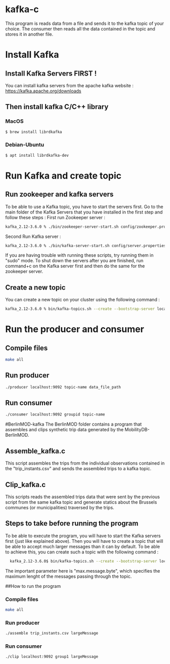 # kafka-c

This program is  reads data from a file and sends it to the kafka topic of your choice. The consumer then reads all the data contained in the topic and stores it in another file.



# Install Kafka
## Install Kafka Servers FIRST !
You can install kafka servers from the apache kafka website : https://kafka.apache.org/downloads 
## Then install kafka C/C++ library 
### MacOS 
```bash
$ brew install librdkafka
```
### Debian-Ubuntu
```bash
$ apt install librdkafka-dev
```

# Run Kafka and create topic
## Run zookeeper and kafka servers
To be able to use a Kafka topic, you have to start the servers first. Go to the main folder of the Kafka Servers that you have installed in the first step and follow these steps : 
First run Zookeeper server : 
  ```bash
kafka_2.12-3.6.0 % ./bin/zookeeper-server-start.sh config/zookeeper.properties 
```
Second Run Kafka server :   
```bash
kafka_2.12-3.6.0 % ./bin/kafka-server-start.sh config/server.properties 
```
If you are having trouble with running these scripts, try running them in "sudo" mode.
To shut down the servers after you are finished, run command+c on the Kafka server first and then do the same for the zookeeper server.

## Create a new topic

  You can create a new topic on your cluster using the following command : <br>
  ```bash
  kafka_2.12-3.6.0 % bin/kafka-topics.sh --create --bootstrap-server localhost:9092 --replication-factor 1 --partitions 3 --topic topic-name
  ```


# Run the producer and consumer
## Compile files 
```bash
make all
```

## Run producer 
```bash
./producer localhost:9092 topic-name data_file_path
```
## Run consumer
```bash
./consumer localhost:9092 groupid topic-name
```
#BerlinMOD-kafka
The BerlinMOD folder contains a program that assembles and clips synthetic trip data generated by the MobilityDB-BerlinMOD. 
## Assemble_kafka.c
This script assembles the trips from the individual observations contained in the "trip_instants.csv" and sends the assembled trips to a kafka topic.
## Clip_kafka.c
This scripts reads the assembled trips data that were sent by the previous script from the same kafka topic and generate statics about the Brussels communes (or municipalities) traversed by the trips.


## Steps to take before running the program
To be able to execute the program, you will have to start the Kafka servers first (just like explained above). Then you will have to create a topic that will be able to accept much larger messages than it can by default. To be able to achieve this, you can create such a topic with the following command :
```bash
  kafka_2.12-3.6.0$ bin/kafka-topics.sh --create --bootstrap-server localhost:9092 --replication-factor 1 --partitions 3 --topic largeMessage --add-config max.message.bytes=10485880
```
The important parameter here is "max.message.byte", which specifies the maximum lenght of the messages passing through the topic.

##How to run the program
### Compile files 
```bash
make all
```
### Run producer
```bash
./assemble trip_instants.csv largeMessage
```
### Run consumer
```bash
./clip localhost:9092 group1 largeMessage
```

   



